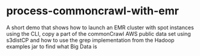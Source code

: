 # process-commoncrawl-with-emr
A short demo that shows how to launch an EMR cluster with spot instances using the CLI, copy a part of the commonCrawl AWS public data set using s3distCP and how to use the grep implementation from the Hadoop examples jar to find what Big Data is
